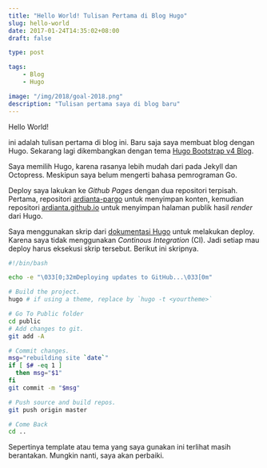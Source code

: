 ```yaml
---
title: "Hello World! Tulisan Pertama di Blog Hugo"
slug: hello-world
date: 2017-01-24T14:35:02+08:00
draft: false

type: post

tags:
    - Blog
    - Hugo

image: "/img/2018/goal-2018.png"
description: "Tulisan pertama saya di blog baru"
---
```


Hello World!

ini adalah tulisan pertama di blog ini. Baru saja saya membuat blog
dengan Hugo. Sekarang lagi dikembangkan dengan tema [Hugo Bootstrap v4 Blog](https://github.com/alanorth/hugo-theme-bootstrap4-blog).

Saya memilih Hugo, karena rasanya lebih mudah dari pada Jekyll dan Octopress.
Meskipun saya belum mengerti bahasa pemrograman Go.

Deploy saya lakukan ke _Github Pages_ dengan dua repositori terpisah. Pertama,
repositori [ardianta-pargo](https://github.com/ardianta/ardianta-pargo) untuk
menyimpan konten, kemudian repositori [ardianta.github.io](https://github.com/ardianta/ardianta.github.io)
untuk menyimpan halaman publik hasil _render_ dari Hugo.

Saya menggunakan skrip dari [dokumentasi Hugo](https://gohugo.io/tutorials/github-pages-blog/) untuk melakukan deploy.
Karena saya tidak menggunakan _Continous Integration_ (CI). Jadi setiap
mau deploy harus eksekusi skrip tersebut. Berikut ini skripnya.

```bash
#!/bin/bash

echo -e "\033[0;32mDeploying updates to GitHub...\033[0m"

# Build the project.
hugo # if using a theme, replace by `hugo -t <yourtheme>`

# Go To Public folder
cd public
# Add changes to git.
git add -A

# Commit changes.
msg="rebuilding site `date`"
if [ $# -eq 1 ]
  then msg="$1"
fi
git commit -m "$msg"

# Push source and build repos.
git push origin master

# Come Back
cd ..

```

Sepertinya template atau tema yang saya gunakan ini terlihat masih berantakan.
Mungkin nanti, saya akan perbaiki.
